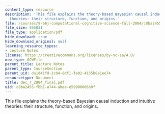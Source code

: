 ```yaml
---
content_type: resource
description: 'This file explains the theory-based Bayesian causal induction and intuitive
  theories: their structure, function, and origins.'
file: /courses/9-66j-computational-cognitive-science-fall-2004/c8ba2455fbb1a744abeae59908086b0f_dec_7_2004_final.pdf
file_size: 466831
file_type: application/pdf
hide_download: true
hide_download_original: null
learning_resource_types:
- Lecture Notes
license: https://creativecommons.org/licenses/by-nc-sa/4.0/
ocw_type: OCWFile
parent_title: Lecture Notes
parent_type: CourseSection
parent_uid: da1d41fd-1c04-8df1-fa02-4155b8e1ee74
resourcetype: Document
title: dec_7_2004_final.pdf
uid: c8ba2455-fbb1-a744-abea-e59908086b0f
---
```

This file explains the theory-based Bayesian causal induction and intuitive theories: their structure, function, and origins.